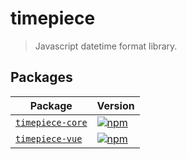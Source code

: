 # timepiece
> Javascript datetime format library.

## Packages
| Package | Version |
|--------|-------|
| [`timepiece-core`](/packages/timepiece-core) | [![npm](https://img.shields.io/npm/v/timepiece-core.svg)](https://david-dm.org/babel/babel?path=packages/babel-core)| 
| [`timepiece-vue`](/packages/timepiece-vue) | [![npm](https://img.shields.io/npm/v/timepiece-vue.svg)](https://www.npmjs.com/package/babylon)|
